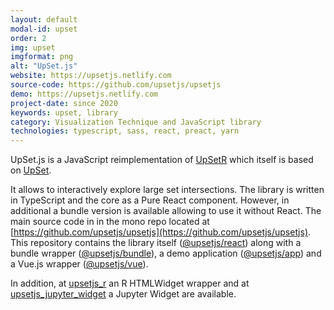 ```yaml
---
layout: default
modal-id: upset
order: 2
img: upset
imgformat: png
alt: "UpSet.js"
website: https://upsetjs.netlify.com
source-code: https://github.com/upsetjs/upsetjs
demo: https://upsetjs.netlify.com
project-date: since 2020
keywords: upset, library
category: Visualization Technique and JavaScript library
technologies: typescript, sass, react, preact, yarn
---
```


UpSet.js is a JavaScript reimplementation of [UpSetR](https://www.rdocumentation.org/packages/UpSetR/) which itself is based on [UpSet](http://vcg.github.io/upset/about/).

It allows to interactively explore large set intersections. The library is written in TypeScript and the core as a Pure React component. However, in additional a bundle version is available allowing to use it without React. The main source code in in the mono repo located at [https://github.com/upsetjs/upsetjs](https://github.com/upsetjs/upsetjs). This repository contains the library itself ([@upsetjs/react](https://github.com/upsetjs/upsetjs/tree/master/packages/react)) along with a bundle wrapper ([@upsetjs/bundle](https://github.com/upsetjs/upsetjs/tree/master/packages/bundle)), a demo application ([@upsetjs/app](https://github.com/upsetjs/upsetjs/tree/master/packages/app)) and a Vue.js wrapper ([@upsetjs/vue](https://github.com/upsetjs/upsetjs/tree/master/packages/vue)).

In addition, at [upsetjs_r](https://github.com/upsetjs/upsetjs_r) an R HTMLWidget wrapper and at [upsetjs_jupyter_widget](https://github.com/upsetjs/upsetjs_jupyter_widget) a Jupyter Widget are available.